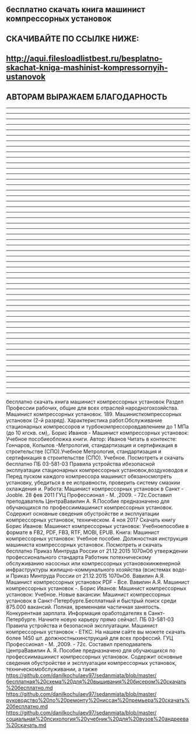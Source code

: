 бесплатно скачать книга машинист компрессорных установок
--------------------------------------------------
СКАЧИВАЙТЕ ПО ССЫЛКЕ НИЖЕ:
--------------------------------------------------
http://aqui.filesloadlistbest.ru/besplatno-skachat-kniga-mashinist-kompressornyih-ustanovok
--------------------------------------------------
АВТОРАМ ВЫРАЖАЕМ БЛАГОДАРНОСТЬ
--------------------------------------------------
--------------------------------------------------
--------------------------------------------------
--------------------------------------------------
--------------------------------------------------
--------------------------------------------------
--------------------------------------------------
--------------------------------------------------
--------------------------------------------------
--------------------------------------------------
--------------------------------------------------
--------------------------------------------------
--------------------------------------------------
--------------------------------------------------
--------------------------------------------------
--------------------------------------------------
--------------------------------------------------
--------------------------------------------------
--------------------------------------------------
--------------------------------------------------
--------------------------------------------------
--------------------------------------------------
--------------------------------------------------
--------------------------------------------------
--------------------------------------------------
--------------------------------------------------
--------------------------------------------------
--------------------------------------------------
--------------------------------------------------
--------------------------------------------------
--------------------------------------------------
--------------------------------------------------
--------------------------------------------------
--------------------------------------------------
--------------------------------------------------
--------------------------------------------------
--------------------------------------------------
--------------------------------------------------
--------------------------------------------------
--------------------------------------------------
--------------------------------------------------
--------------------------------------------------
--------------------------------------------------
--------------------------------------------------
--------------------------------------------------
--------------------------------------------------
--------------------------------------------------
--------------------------------------------------
--------------------------------------------------
--------------------------------------------------
--------------------------------------------------
--------------------------------------------------
--------------------------------------------------
--------------------------------------------------
бесплатно скачать книга машинист компрессорных установок Раздел Профессии рабочих, общие для всех отраслей народногохозяйства. Машинист компрессорных установок.  189. Машинисткомпрессорных установок (2-й разряд). Характеристика работ.Обслуживание стационарных компрессоров и турбокомпрессоровдавлением до 1 МПа (до 10 кгскв. см),. Борис Иванов - Машинист компрессорных установок: Учебное пособиеобложка книги. Автор: Иванов  Читать в контексте: Гончаров, Копылов -Метрология, стандартизация и сертификация в строительстве (СПО).Учебное Метрология, стандартизация и сертификация в строительстве (СПО). Учебное. Посмотреть и скачать бесплатно ПБ 03-581-03 Правила устройства ибезопасной эксплуатации стационарных компрессорных установок,воздуховодов и  Перед пуском каждого компрессора машинист обязаносмотреть установку, убедиться в ее исправности, проверить систему смазкии охлаждения и. Работа: Машинист компрессорных установок в Санкт  - Jooble. 28 фев 2011  ГУЦ Профессионал - М. ,2009. - 72с.Составил преподаватель ЦентраВавилин А. Я.Пособие предназначено для обучающихся по профессиимашинист компрессорных установок. Содержит основные сведения обустройстве и эксплуатации компрессорных установок, техническом. 4 ноя 2017  Скачать книгу Борис Иванов: Машинист компрессорных установок: Учебноепособие в формате в FB2, PDF, FB3, RTF, MOBI, EPUB. Книга: Машинист компрессорных установок: Учебное пособие. Должностная инструкция машиниста компрессорных установок. Посмотреть и скачать бесплатно Приказ Минтруда России от 21.12.2015 1070нОб утверждении профессионального стандарта Работник потехническому обслуживанию насосных или компрессорных установокинженерной инфраструктуры жилищно-коммунального хозяйства (всистемах водо- и
Приказ Минтруда России от 21.12.2015  1070нОб. Вавилин А.Я. Машинист компрессорных установок PDF - Все. Вавилин А.Я. Машинист компрессорных установок -. Борис Иванов: Машинист компрессорных установок: Учебное. Новые вакансии: Машинист компрессорных установок в Санкт-Петербурге.Бесплатный и быстрый поиск среди 875.000 вакансий. Полная, временнаяи частичная занятость. Конкурентная зарплата. Информация оработодателях в Санкт-Петербурге. Начните новую карьеру прямо сейчас!. ПБ 03-581-03 Правила устройства и безопасной эксплуатации. Машинист компрессорных установок - ЕТКС. На нашем сайте вы можете скачать более 1450 шт. должностныхинструкций для всех профессий. ГУЦ Профессионал - М. ,2009. - 72с. Составил преподаватель ЦентраВавилин А. Я. Пособие предназначено для обучающихся по профессиимашинист компрессорных установок. Содержит основные сведения обустройстве и эксплуатации компрессорных установок, техническомобслуживании, а также
https://github.com/danilkochulaev97/sedanmiata/blob/master/бесплатная%20схема%20для%20вышивания%20бисером%20скачать%20бесплатно.md
https://github.com/danilkochulaev97/sedanmiata/blob/master/руководство%20по%20ремонту%20ниссан%20премьера%20скачать%20бесплатно.md
https://github.com/danilkochulaev97/sedanmiata/blob/master/социальная%20психология%20учебник%20для%20вузов%20андреева%20скачать.md